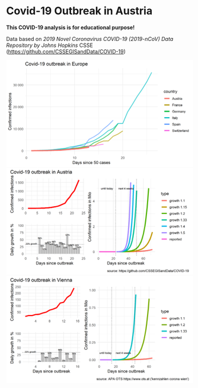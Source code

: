 # Covid-19 Outbreak in Austria

**This COVID-19 analysis is for educational purpose!**

Data based on *2019 Novel Coronavirus COVID-19 (2019-nCoV) Data Repository by Johns Hopkins*
CSSE (https://github.com/CSSEGISandData/COVID-19)

<img src="covid-19-austria-europe.png" alt="Covid-19 Austria" width="800">

<img src="covid-19-austria.png" alt="Covid-19 Austria" width="800">

<img src="covid-19-vienna.png" alt="Covid-19 Vienna" width="800">

